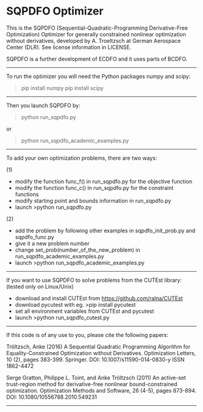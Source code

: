 
SQPDFO Optimizer
================


This is the SQPDFO (Sequential-Quadratic-Programming Derivative-Free Optimization) 
Optimizer for generally  constrained nonlinear optimization without derivatives,
developed by A. Troeltzsch at German Aerospace Center (DLR).
See license information in LICENSE.

SQPDFO is a further development of ECDFO and it uses parts of BCDFO.

-------------------------------------------------------------------------------

To run the optimizer you will need the Python packages numpy and scipy:

>pip install numpy
>pip install scipy

-------------------------------------------------------------------------------

Then you launch SQPDFO by:

>python run_sqpdfo.py 

or 

>python run_sqpdfo_academic_examples.py

-------------------------------------------------------------------------------

To add your own optimization problems, there are two ways:

(1)
- modify the function func_f() in run_sqpdfo.py for the objective function
- modify the function func_c() in run_sqpdfo.py for the constraint functions
- modify starting point and bounds information in run_sqpdfo.py
- launch >python run_sqpdfo.py

(2)
- add the problem by following other examples in sqpdfo_init_prob.py and sqpdfo_func.py
- give it a new problem number 
- change set_prob(number_of_the_new_problem) in run_sqpdfo_academic_examples.py
- launch >python run_sqpdfo_academic_examples.py

-------------------------------------------------------------------------------

If you want to use SQPDFO to solve problems from the CUTEst library:
(tested only on Linux/Unix)

- download and install CUTEst from https://github.com/ralna/CUTEst  
- download pycutest with eg. >pip install pycutest
- set all environment variables from CUTEst and pycutest
- launch >python run_sqpdfo_cutest.py

-------------------------------------------------------------------------------

If this code is of any use to you, please cite the following papers:

Tröltzsch, Anke (2016) 
A Sequential Quadratic Programming Algorithm for Equality-Constrained Optimization 
without Derivatives. Optimization Letters, 10 (2), pages 383-399. Springer. 
DOI: 10.1007/s11590-014-0830-y ISSN 1862-4472 

Serge Gratton, Philippe L. Toint, and Anke Tröltzsch (2011) 
An active-set trust-region method for derivative-free nonlinear bound-constrained 
optimization. Optimization Methods and Software, 26 (4-5), pages 873-894. 
DOI: 10.1080/10556788.2010.549231 

-------------------------------------------------------------------------------